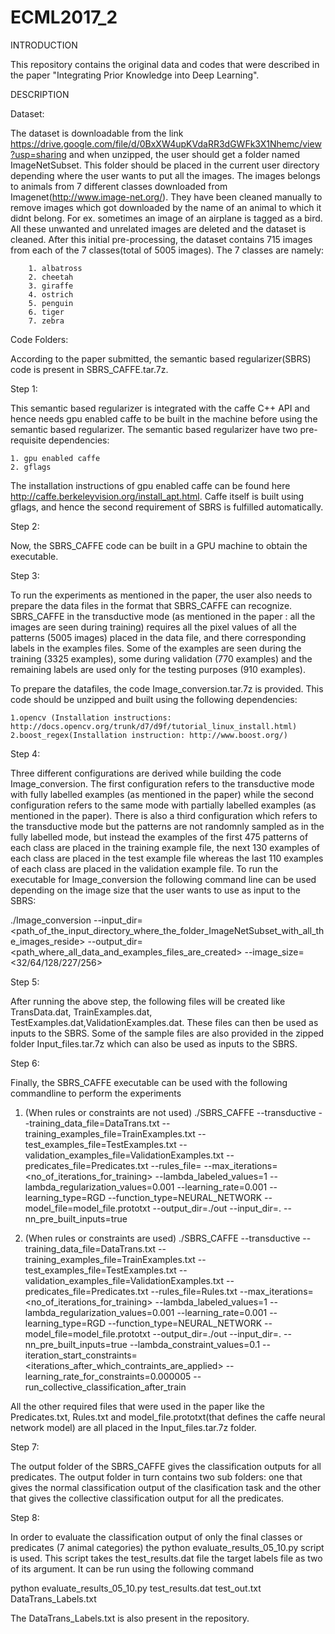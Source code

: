 # ECML2017_2


INTRODUCTION

This repository contains the original data and codes that were described in the paper "Integrating Prior Knowledge into Deep Learning".


DESCRIPTION


Dataset:

The dataset is downloadable from the link https://drive.google.com/file/d/0BxXW4upKVdaRR3dGWFk3X1Nhemc/view?usp=sharing
and when unzipped, the user should get a folder named ImageNetSubset. This folder should be placed in the current user directory   depending where the user wants to put all the images. The images belongs to animals from 7 different classes downloaded from Imagenet(http://www.image-net.org/). They have been cleaned manually to remove images which got downloaded by the name of an animal to which it didnt belong. For ex. sometimes an image of an airplane is tagged as a bird. All these unwanted and unrelated images are deleted and the dataset is cleaned. After this initial pre-processing, the dataset contains 715 images from each of the 7 classes(total of 5005 images). The 7 classes are namely:

	    1. albatross
	    2. cheetah
	    3. giraffe
	    4. ostrich
	    5. penguin
	    6. tiger
	    7. zebra

   			
Code Folders:
 
According to the paper submitted, the semantic based regularizer(SBRS) code is present in SBRS_CAFFE.tar.7z. 

Step 1:

This semantic based regularizer is integrated with the caffe C++ API and hence needs gpu enabled caffe to be built in the machine before using the semantic based regularizer. The semantic based regularizer have two pre-requisite dependencies:

	1. gpu enabled caffe
	2. gflags
 
The installation instructions of gpu enabled caffe can be found here http://caffe.berkeleyvision.org/install_apt.html. Caffe itself is built using gflags, and hence the second requirement of SBRS is fulfilled automatically. 

Step 2:

Now, the SBRS_CAFFE code can be built in a GPU machine to obtain the executable.

Step 3:

To run the experiments as mentioned in the paper, the user also needs to prepare the data files in the format that SBRS_CAFFE can recognize. SBRS_CAFFE in the transductive mode (as mentioned in the paper : all the images are seen during training) requires all the pixel values of all the patterns (5005 images) placed in the data file, and there corresponding labels in the examples files. Some of the examples are seen during the training (3325 examples), some during validation (770 examples) and the remaining labels are used only for the testing purposes (910 examples). 

To prepare the datafiles, the code Image_conversion.tar.7z is provided. This code should be unzipped and built using the following dependencies:

	1.opencv (Installation instructions: http://docs.opencv.org/trunk/d7/d9f/tutorial_linux_install.html)
	2.boost_regex(Installation instruction: http://www.boost.org/)
	
Step 4:

Three different configurations are derived while building the code Image_conversion. The first configuration refers to the transductive mode with fully labelled examples (as mentioned in the paper) while the second configuration refers to the same mode with partially labelled examples (as mentioned in the paper). There is also a third configuration which refers to the transductive mode but the patterns are not randomnly sampled as in the fully labelled mode, but instead the examples of the first 475 patterns of each class are placed in the training example file, the next 130 examples of each class are placed in the test example file whereas the last 110 examples of each class are placed in the validation example file.  To run the executable for Image_conversion the following command line can be used depending on the image size that the user wants to use as input to the SBRS:

./Image_conversion  --input_dir=<path_of_the_input_directory_where_the_folder_ImageNetSubset_with_all_the_images_reside>  --output_dir=<path_where_all_data_and_examples_files_are_created>  --image_size=<32/64/128/227/256>

Step 5:

After running the above step, the following files will be created like TransData.dat, TrainExamples.dat, TestExamples.dat,ValidationExamples.dat. These files can then be used as inputs to the SBRS. Some of the sample files are also provided in the zipped folder Input_files.tar.7z which can also be used as inputs to the SBRS.

Step 6:

Finally, the SBRS_CAFFE executable can be used with the following commandline to perform the experiments

1. (When rules or constraints are not used)
./SBRS_CAFFE --transductive --training_data_file=DataTrans.txt --training_examples_file=TrainExamples.txt --test_examples_file=TestExamples.txt --validation_examples_file=ValidationExamples.txt --predicates_file=Predicates.txt --rules_file= --max_iterations=<no_of_iterations_for_training> --lambda_labeled_values=1 --lambda_regularization_values=0.001 --learning_rate=0.001 --learning_type=RGD --function_type=NEURAL_NETWORK --model_file=model_file.prototxt --output_dir=./out --input_dir=. --nn_pre_built_inputs=true 

2. (When rules or constraints are used)
./SBRS_CAFFE --transductive --training_data_file=DataTrans.txt --training_examples_file=TrainExamples.txt --test_examples_file=TestExamples.txt --validation_examples_file=ValidationExamples.txt --predicates_file=Predicates.txt --rules_file=Rules.txt  --max_iterations=<no_of_iterations_for_training> --lambda_labeled_values=1 --lambda_regularization_values=0.001 --learning_rate=0.001 --learning_type=RGD --function_type=NEURAL_NETWORK --model_file=model_file.prototxt --output_dir=./out --input_dir=. --nn_pre_built_inputs=true --lambda_constraint_values=0.1 --iteration_start_constraints=<iterations_after_which_contraints_are_applied> --learning_rate_for_constraints=0.000005 --run_collective_classification_after_train

All the other required files that were used in the paper like the Predicates.txt, Rules.txt and model_file.prototxt(that defines the caffe neural network model) are all placed in the Input_files.tar.7z folder. 

Step 7:

The output folder of the SBRS_CAFFE gives the classification outputs for all predicates. The output folder in turn contains two sub folders: one that gives the normal classification output of the clasification task and the other that gives the collective classification output for all the predicates.

Step 8:

In order to evaluate the classification output of only the final classes or predicates (7 animal categories) the python evaluate_results_05_10.py script is used. This script takes the test_results.dat file the target labels file as two of its argument. It can be run using the following command

python evaluate_results_05_10.py test_results.dat test_out.txt DataTrans_Labels.txt

The DataTrans_Labels.txt is also present in the repository.
 


